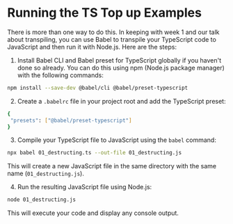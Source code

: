 # Running the TS Top up Examples

There is more than one way to do this. In keeping with week 1 and our talk about transpiling, you can use Babel to transpile your TypeScript code to JavaScript and then run it with Node.js. Here are the steps:

1. Install Babel CLI and Babel preset for TypeScript globally if you haven't done so already. You can do this using npm (Node.js package manager) with the following commands:

```bash
npm install --save-dev @babel/cli @babel/preset-typescript
```

2. Create a `.babelrc` file in your project root and add the TypeScript preset:

```bash
{
 "presets": ["@babel/preset-typescript"]
}
```

3. Compile your TypeScript file to JavaScript using the `babel` command:

```bash
npx babel 01_destructing.ts --out-file 01_destructing.js
```

This will create a new JavaScript file in the same directory with the same name (`01_destructing.js`).

4. Run the resulting JavaScript file using Node.js:

```bash
node 01_destructing.js
```

This will execute your code and display any console output.